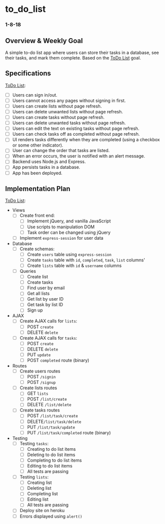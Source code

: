# to_do_list
### 1-8-18

## Overview & Weekly Goal
A simple to-do list app where users can store their tasks in a database, see their tasks, and mark them complete. Based on the [ToDo List](https://curriculum.learnersguild.org/Phases/Practice/Modules/To-Do-List/) goal.

## Specifications
[ToDo List](https://curriculum.learnersguild.org/Phases/Practice/Modules/To-Do-List/):
  - [ ] Users can sign in/out.
  - [ ] Users cannot access any pages without signing in first.
  - [ ] Users can create lists without page refresh.
  - [ ] Users can delete unwanted lists without page refresh.
  - [ ] Users can create tasks without page refresh.
  - [ ] Users can delete unwanted tasks without page refresh.
  - [ ] Users can edit the text on existing tasks without page refresh.
  - [ ] Users can check tasks off as completed without page refresh.
  - [ ] UI renders tasks differently when they are completed (using a checkbox or some other indicator).
  - [ ] User can change the order that tasks are listed.
  - [ ] When an error occurs, the user is notified with an alert message.
  - [ ] Backend uses Node.js and Express.
  - [ ] App persists tasks in a database.
  - [ ] App has been deployed.

## Implementation Plan
[ToDo List](https://curriculum.learnersguild.org/Phases/Practice/Modules/To-Do-List/):
- Views
  - [ ] Create front end:
    - [ ] Implement jQuery, and vanilla JavaScript
    - [ ] Use scripts to manipulation DOM
    - [ ] Task order can be changed using jQuery
  - [ ] Implement `express-session` for user data
- Database
  - [ ] Create schemas:
    - [ ] Create `users` table using `express-session`
    - [ ] Create `tasks` table with `id`, `completed`, `task`, `list` columns'
    - [ ] Create `lists` table with `id` & `username` columns
  - [ ] Queries
    - [ ] Create list
    - [ ] Create tasks
    - [ ] Find user by email
    - [ ] Get all lists
    - [ ] Get list by user ID
    - [ ] Get task by list ID
    - [ ] Sign up

- AJAX
  - [ ] Create AJAX calls for `lists`:
    - [ ] POST `create`
    - [ ] DELETE `delete`
  - [ ] Create AJAX calls for `tasks`:
    - [ ] POST `create`
    - [ ] DELETE `delete`
    - [ ] PUT `update`
    - [ ] POST `completed` route (binary)

- Routes
  - [ ] Create users routes
    - [ ] POST `/signin`
    - [ ] POST `/signup`
  - [ ] Create lists routes
    - [ ] GET `lists`
    - [ ] POST `/list/create`
    - [ ] DELETE `/list/delete`
  - [ ] Create tasks routes
    - [ ] POST `/list/task/create`
    - [ ] DELETE`/list/task/delete`
    - [ ] PUT `/list/task/update`
    - [ ] PUT `/list/task/completed` route (binary)

- Testing
  - [ ] Testing `tasks`:
    - [ ] Creating to do list items
    - [ ] Deleting to do list items
    - [ ] Completing to do list items
    - [ ] Editing to do list items
    - [ ] All tests are passing
  - [ ] Testing `lists`:
    - [ ] Creating list
    - [ ] Deleting list
    - [ ] Completing list
    - [ ] Editing list
    - [ ] All tests are passing

  - [ ] Deploy site on heroku
  - [ ] Errors displayed using `alert()`
